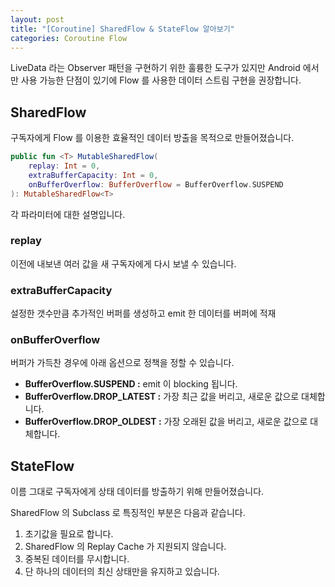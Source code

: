 ```yaml
---
layout: post
title: "[Coroutine] SharedFlow & StateFlow 알아보기"
categories: Coroutine Flow
---
```


LiveData 라는 Observer 패턴을 구현하기 위한 훌륭한 도구가 있지만 Android 에서 만 사용 가능한 단점이 있기에 Flow 를 사용한 데이터 스트림 구현을 권장합니다.

## SharedFlow

구독자에게 Flow 를 이용한 효율적인 데이터 방출을 목적으로 만들어졌습니다.

```kotlin
public fun <T> MutableSharedFlow(
    replay: Int = 0,
    extraBufferCapacity: Int = 0,
    onBufferOverflow: BufferOverflow = BufferOverflow.SUSPEND
): MutableSharedFlow<T>
```

각 파라미터에 대한 설명입니다.

### replay

이전에 내보낸 여러 값을 새 구독자에게 다시 보낼 수 있습니다.

### extraBufferCapacity

설정한 갯수만큼 추가적인 버퍼를 생성하고 emit 한 데이터를 버퍼에 적재

### onBufferOverflow

버퍼가 가득찬 경우에 아래 옵션으로 정책을 정할 수 있습니다.

- **BufferOverflow.SUSPEND :** emit 이 blocking 됩니다.
- **BufferOverflow.DROP_LATEST :** 가장 최근 값을 버리고, 새로운 값으로 대체합니다.
- **BufferOverflow.DROP_OLDEST :** 가장 오래된 값을 버리고, 새로운 값으로 대체합니다.

## StateFlow

이름 그대로 구독자에게 상태 데이터를 방출하기 위해 만들어졌습니다. 

SharedFlow 의 Subclass 로 특징적인 부분은 다음과 같습니다.

1. 초기값을 필요로 합니다.
2. SharedFlow 의 Replay Cache 가 지원되지 않습니다.
3. 중복된 데이터를 무시합니다.
4. 단 하나의 데이터의 최신 상태만을 유지하고 있습니다.